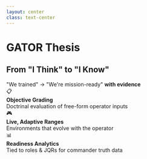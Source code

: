 ```yaml
---
layout: center
class: text-center
---
```


# **GATOR Thesis**
## From "I Think" to "I Know"

<div class="text-xl text-primary mt-8 mb-8 text-glow">
"We trained" → "We're mission-ready" <strong>with evidence</strong>
</div>

<div class="grid-cols-3 mt-10">

<div class="gator-card">
<div class="text-primary text-lg font-bold mb-1">📋</div>
<strong class="text-md">Objective Grading</strong>
<div class="text-sm text-muted mt-1">
Doctrinal evaluation of free-form operator inputs
</div>
</div>

<div class="gator-card">
<div class="text-primary text-lg font-bold mb-1">🎮</div>
<strong class="text-md">Live, Adaptive Ranges</strong>
<div class="text-sm text-muted mt-1">
Environments that evolve with the operator
</div>
</div>

<div class="gator-card">
<div class="text-primary text-lg font-bold mb-1">📊</div>
<strong class="text-md">Readiness Analytics</strong>
<div class="text-sm text-muted mt-1">
Tied to roles & JQRs for commander truth data
</div>
</div>

</div>

